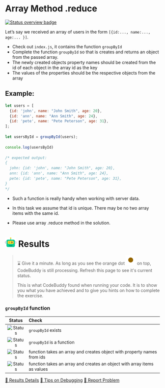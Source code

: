 # Array Method .reduce
[![Status overview badge](../../blob/badges/.github/badges/main/badge.svg)](#-results)

 Let’s say we received an array of users in the form `[{id:..., name:..., age:... }]`.

* Check out `index.js`, it contains the function `groupById`
* Complete the function `groupById` so that is creates and returns an object from the passed array.
* The newly created objects property names should be created from the id of each object in the array id as the key
* The values of the properties should be the respective objects from the array

## Example:
```js 
let users = [
  {id: 'john', name: "John Smith", age: 20},
  {id: 'ann', name: "Ann Smith", age: 24},
  {id: 'pete', name: "Pete Peterson", age: 31},
];

let usersById = groupById(users);

console.log(usersById)

/* expected output:
{
  john: {id: 'john', name: "John Smith", age: 20},
  ann: {id: 'ann', name: "Ann Smith", age: 24},
  pete: {id: 'pete', name: "Pete Peterson", age: 31},
}
*/
``` 
* Such a function is really handy when working with server data.

* In this task we assume that id is unique. There may be no two array items with the same id.

* Please use array .reduce method in the solution.

[//]: # (autograding info start)
# <img src="https://github.com/DCI-EdTech/autograding-setup/raw/main/assets/bot-large.svg" alt="" data-canonical-src="https://github.com/DCI-EdTech/autograding-setup/raw/main/assets/bot-large.svg" height="31" /> Results
> ⌛ Give it a minute. As long as you see the orange dot ![processing](https://raw.githubusercontent.com/DCI-EdTech/autograding-setup/main/assets/processing.svg) on top, CodeBuddy is still processing. Refresh this page to see it's current status.
>
> This is what CodeBuddy found when running your code. It is to show you what you have achieved and to give you hints on how to complete the exercise.


### `groupById` function

|                 Status                  | Check                                                                                    |
| :-------------------------------------: | :--------------------------------------------------------------------------------------- |
| ![Status](../../blob/badges/.github/badges/main/status0.svg) | `groupById` exists |
| ![Status](../../blob/badges/.github/badges/main/status1.svg) | `groupById` is a function |
| ![Status](../../blob/badges/.github/badges/main/status2.svg) | function takes an array and creates object with property names from ids |
| ![Status](../../blob/badges/.github/badges/main/status3.svg) | function takes an array and creates an object with array items as values |



[🔬 Results Details](../../actions)
[🐞 Tips on Debugging](https://github.com/DCI-EdTech/autograding-setup/wiki/How-to-work-with-CodeBuddy)
[📢 Report Problem](https://docs.google.com/forms/d/e/1FAIpQLSfS8wPh6bCMTLF2wmjiE5_UhPiOEnubEwwPLN_M8zTCjx5qbg/viewform?usp=pp_url&entry.652569746=PB-Data-Structure-ArrayMethod-reduce)


[//]: # (autograding info end)